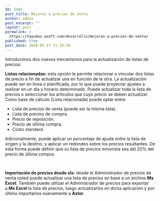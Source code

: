```yaml
---
ID: 5485
post_title: Mejoras a precios de venta
author: admin
post_excerpt: ""
layout: post
permalink: >
  https://tayudas.axoft.com/desarrollo/mejoras-a-precios-de-venta/
published: true
post_date: 2018-05-17 11:39:30
---
```

Introducimos dos nuevos mecanismos para la actualización de listas de precios:

<b>Listas relacionadas:</b> esta opción le permite relacionar o vincular dos listas de precio a fin de actualizar una en función de la otra.
La actualización puede ser en línea o planificada, por lo que puede proyectar ajustes a realizar en un día y horario determinado. Puede actualizar toda la lista de precios o seleccionar los artículos que cuyo precio se deben actualizar.
Como base de cálculo (Lista relacionada) puede optar entre:
<ul>
 	<li>Lista de precios de venta (puede ser la misma lista).</li>
 	<li>Lista de precios de compra.</li>
 	<li>Precio de reposición.</li>
 	<li>Precio de última compra.</li>
 	<li>Costo standard.</li>
</ul>
Adicionalmente, puede aplicar un porcentaje de ajuste entre la lista de origen y la destino, y aplicar un redondeo sobre los precios resultantes. De esta forma puede definir que su lista de precios minorista sea del 20% del precio de última compra.

&nbsp;

<b>Importación de precios desde xls:</b> desde el Administrador de precios de venta usted puede actualizar una lista de precios en base a un archivo <b>Ms Excel</b>. También puede utilizar el Administrador de precios para exportar a <b>Ms Excel </b>la lista de precios, luego actualizarlos en dicha aplicación y por último importarlos nuevamente a <b>Astor</b>.